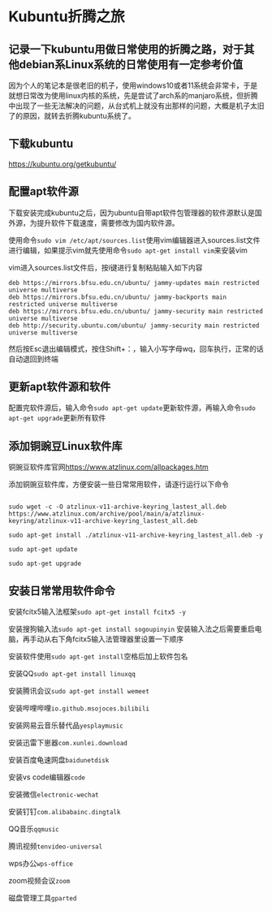 # Kubuntu折腾之旅

## 记录一下kubuntu用做日常使用的折腾之路，对于其他debian系Linux系统的日常使用有一定参考价值

因为个人的笔记本是很老旧的机子，使用windows10或者11系统会非常卡，于是就想日常改为使用linux内核的系统，先是尝试了arch系的manjaro系统，但折腾中出现了一些无法解决的问题，从台式机上就没有出那样的问题，大概是机子太旧了的原因，就转去折腾kubuntu系统了。

## 下载kubuntu

<https://kubuntu.org/getkubuntu/>

## 配置apt软件源

下载安装完成kubuntu之后，因为ubuntu自带apt软件包管理器的软件源默认是国外源，为提升软件下载速度，需要修改为国内软件源。

使用命令```sudo vim /etc/apt/sources.list```使用vim编辑器进入sources.list文件进行编辑，如果提示vim就先使用命令```sudo apt-get install vim```来安装vim

vim进入sources.list文件后，按i键进行复制粘贴输入如下内容

```deb <https://mirrors.bfsu.edu.cn/ubuntu/> jammy main restricted universe multiverse
deb https://mirrors.bfsu.edu.cn/ubuntu/ jammy-updates main restricted universe multiverse
deb https://mirrors.bfsu.edu.cn/ubuntu/ jammy-backports main restricted universe multiverse
deb https://mirrors.bfsu.edu.cn/ubuntu/ jammy-security main restricted universe multiverse
deb http://security.ubuntu.com/ubuntu/ jammy-security main restricted universe multiverse
```

然后按Esc退出编辑模式，按住Shift+：，输入小写字母wq，回车执行，正常的话自动退回到终端

## 更新apt软件源和软件

配置完软件源后，输入命令```sudo apt-get update```更新软件源，再输入命令```sudo apt-get upgrade```更新所有软件

## 添加铜豌豆Linux软件库

铜豌豆软件库官网<https://www.atzlinux.com/allpackages.htm>

添加铜豌豆软件库，方便安装一些日常常用软件，请逐行运行以下命令

```sudo apt-get install wget -y

sudo wget -c -O atzlinux-v11-archive-keyring_lastest_all.deb https://www.atzlinux.com/archive/pool/main/a/atzlinux-keyring/atzlinux-v11-archive-keyring_lastest_all.deb

sudo apt-get install ./atzlinux-v11-archive-keyring_lastest_all.deb -y

sudo apt-get update

sudo apt-get upgrade
```

## 安装日常常用软件命令

安装fcitx5输入法框架```sudo apt-get install fcitx5 -y```

安装搜狗输入法```sudo apt-get install sogoupinyin```
安装输入法之后需要重启电脑，再手动从右下角fcitx5输入法管理器里设置一下顺序

安装软件使用```sudo apt-get install```空格后加上软件包名

安装QQ```sudo apt-get install linuxqq```

安装腾讯会议```sudo apt-get install wemeet```

安装哔哩哔哩```io.github.msojoces.bilibili```

安装网易云音乐替代品```yesplaymusic```

安装迅雷下崽器```com.xunlei.download```

安装百度龟速网盘```baidunetdisk```

安装vs code编辑器```code```

安装微信```electronic-wechat```

安装钉钉```com.alibabainc.dingtalk```

QQ音乐```qqmusic```

腾讯视频```tenvideo-universal```

wps办公```wps-office```

zoom视频会议```zoom```

磁盘管理工具```gparted```